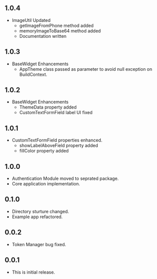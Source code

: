 ## 1.0.4

- ImageUtil Updated
  - getImageFromPhone method added
  - memoryImageToBase64 method added
  - Documentation written

## 1.0.3

- BaseWidget Enhancements
  - AppTheme class passed as parameter to avoid null exception on BuildContext.

## 1.0.2

- BaseWidget Enhancements
  - ThemeData property added
  - CustomTextFormField label UI fixed

## 1.0.1

- CustomTextFormField properties enhanced.
  - showLabelAboveField property added
  - fillColor property added

## 1.0.0

- Authentication Module moved to seprated package.
- Core application implementation.

## 0.1.0

- Directory sturture changed.
- Example app refactored.

## 0.0.2

- Token Manager bug fixed.

## 0.0.1

- This is initial release.
